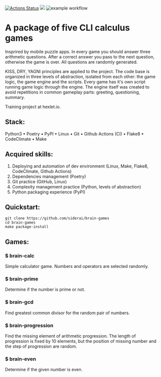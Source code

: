 [![Actions Status](https://github.com/siderai/python-project-lvl1/workflows/hexlet-check/badge.svg)](https://github.com/siderai/python-project-lvl1/actions) <a href="https://codeclimate.com/github/siderai/python-project-lvl1/maintainability"><img src="https://api.codeclimate.com/v1/badges/c8574923098dd1fdd82b/maintainability" /></a> ![example workflow](https://github.com/siderai/python-project-lvl1/actions/workflows/brain-games.yml/badge.svg)
# A package of five CLI calculus games

Insprired by mobile puzzle apps. In every game you should answer three arithmetic questions. After a correct answer you pass to the next question, otherwise the game is over.  All questions are randomly generated. 

KISS, DRY, YAGNI principles are applied to the project. The code base is organized in three levels of abstraction, isolated from each other: the game logic, the game engine and the scripts. Every game has it's own script running game logic through the engine. The engine itself was created to avoid repetitions in common gameplay parts: greeting, questioning, summary.

Training project at hexlet.io.

## Stack:

Python3
• Poetry
• PyPI
• Linux
• Git
• Github Actions (CI)
• Flake8
• CodeClimate
• Make

## Acquired skills: 
1. Deploying and automation of dev environment (Linux, Make, Flake8, CodeClimate, Github Actions)
2. Dependencies management (Poetry)
3. Git practice (GitHub, Linux)
4. Complexity management practice (Python, levels of abstraction)
5. Python packaging experience (PyPI)

## Quickstart:

``` 
git clone https://github.com/siderai/brain-games
cd brain-games
make package-install
```

## Games:
### $ brain-calc

Simple calculator game. Numbers and operators are selected randomly.

### $ brain-prime

Determine if the number is prime or not.

### $ brain-gcd

Find greatest common divisor for the random pair of numbers.
 
### $ brain-progression

Find the missing element of arithmetic progression. The length of progression is fixed by 10 elements, but the position of missing number and the step of progression are random.

### $ brain-even

Determine if the given number is even.
